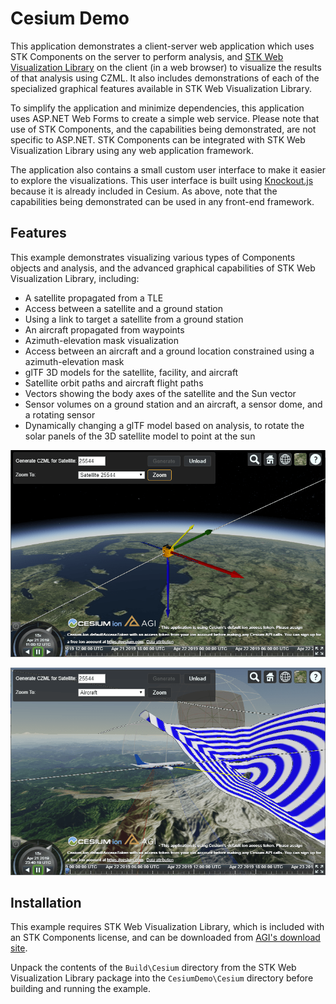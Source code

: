 # Cesium Demo

This application demonstrates a client-server web application which uses STK Components on the server to perform analysis, and [STK Web Visualization Library](http://help.agi.com/AGIComponents/html/StkWebVisualization.htm) on the client (in a web browser) to visualize the results of that analysis using CZML. It also includes demonstrations of each of the specialized graphical features available in STK Web Visualization Library.

To simplify the application and minimize dependencies, this application uses ASP.NET Web Forms to create a simple web service. Please note that use of STK Components, and the capabilities being demonstrated, are not specific to ASP.NET. STK Components can be integrated with STK Web Visualization Library using any web application framework.

The application also contains a small custom user interface to make it easier to explore the visualizations. This user interface is built using [Knockout.js](https://knockoutjs.com/) because it is already included in Cesium. As above, note that the capabilities being demonstrated can be used in any front-end framework.

## Features

This example demonstrates visualizing various types of Components objects and analysis, and the advanced graphical capabilities of STK Web Visualization Library, including:

* A satellite propagated from a TLE
* Access between a satellite and a ground station
* Using a link to target a satellite from a ground station
* An aircraft propagated from waypoints
* Azimuth-elevation mask visualization
* Access between an aircraft and a ground location constrained using a azimuth-elevation mask
* glTF 3D models for the satellite, facility, and aircraft
* Satellite orbit paths and aircraft flight paths
* Vectors showing the body axes of the satellite and the Sun vector
* Sensor volumes on a ground station and an aircraft, a sensor dome, and a rotating sensor
* Dynamically changing a glTF model based on analysis, to rotate the solar panels of the 3D satellite model to point at the sun

![Cesium Demo](Images/ExampleCesiumDemo1.png)

![Cesium Demo](Images/ExampleCesiumDemo2.png)

## Installation

This example requires STK Web Visualization Library, which is included with an STK Components license, and can be downloaded from [AGI's download site](https://support.agi.com/downloads/).

Unpack the contents of the `Build\Cesium` directory from the STK Web Visualization Library package into the `CesiumDemo\Cesium` directory before building and running the example.